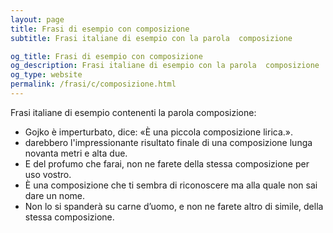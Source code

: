 ```yaml
---
layout: page
title: Frasi di esempio con composizione 
subtitle: Frasi italiane di esempio con la parola  composizione

og_title: Frasi di esempio con composizione 
og_description: Frasi italiane di esempio con la parola  composizione
og_type: website
permalink: /frasi/c/composizione.html
---
```


Frasi italiane di esempio contenenti la parola composizione:


- Gojko è imperturbato, dice: «È una piccola composizione lirica.».
- darebbero l'impressionante risultato finale di una composizione lunga novanta metri e alta due.
- E del profumo che farai, non ne farete della stessa composizione per uso vostro.
- È una composizione che ti sembra di riconoscere ma alla quale non sai dare un nome.
- Non lo si spanderà su carne d’uomo, e non ne farete altro di simile, della stessa composizione.

